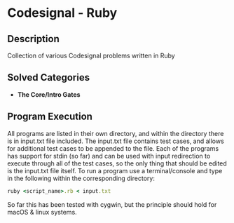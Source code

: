 # Codesignal - Ruby

## Description

Collection of various Codesignal problems written in Ruby

## Solved Categories

* **The Core/Intro Gates**

## Program Execution

All programs are listed in their own directory, and within the directory there is in input.txt file
included. The input.txt file contains test cases, and allows for additional test cases to be appended to the file.
Each of the programs has support for stdin (so far) and can be used with input redirection to execute through all
of the test cases, so the only thing that should be edited is the input.txt file itself. To run a program use a terminal/console and type in the following within the corresponding directory:

```ruby
ruby <script_name>.rb < input.txt
```

So far this has been tested with cygwin, but the principle should hold for macOS & linux systems.

